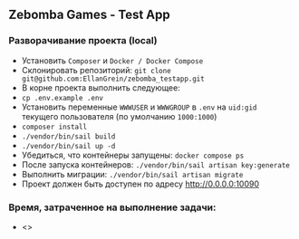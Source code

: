 ## Zebomba Games - Test App

### Разворачивание проекта (local)

- Установить `Composer` и `Docker / Docker Compose` 
- Склонировать репозиторий: `git clone git@github.com:EllanGrein/zebomba_testapp.git`
- В корне проекта выполнить следующее:
- `cp .env.example .env`
- Установить переменные `WWWUSER` и `WWWGROUP` в `.env` на `uid:gid` текущего пользователя (по умолчанию `1000:1000`)
- `composer install`
- `./vendor/bin/sail build`
- `./vendor/bin/sail up -d`
- Убедиться, что контейнеры запущены: `docker compose ps`
- После запуска контейнеров: `./vendor/bin/sail artisan key:generate`
- Выполнить миграции: `./vendor/bin/sail artisan migrate`
- Проект должен быть доступен по адресу http://0.0.0.0:10090

### Время, затраченное на выполнение задачи:

 - <>
